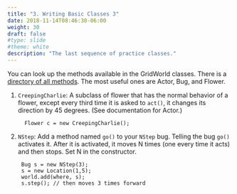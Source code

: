 ```yaml
---
title: "3. Writing Basic Classes 3"
date: 2018-11-14T08:46:30-06:00
weight: 30
draft: false
#type: slide
#theme: white
description: "The last sequence of practice classes."
---
```


You can look up the methods available in the GridWorld classes. There
is a 
[directory of all
methods](http://horstmann.com/gridworld/javadoc/). The most useful
ones are Actor, Bug, and Flower.


1. `CreepingCharlie`: A subclass of flower that has the normal
   behavior of a flower, except every third time it is asked to
   `act()`, it changes its direction by 45 degrees. (See documentation
   for Actor.)
   
         Flower c = new CreepingCharlie();
         
2. `NStep`: Add a method named `go()` to your `NStep` bug.
   Telling the bug `go()` activates it. After it is
   activated, it moves N times (one every time it acts) and then stops. 
   Set N in the constructor.
   
        Bug s = new NStep(3);
        s = new Location(1,5);
        world.add(where, s); 
        s.step(); // then moves 3 times forward
